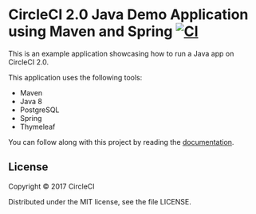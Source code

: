 # CircleCI 2.0 Java Demo Application using Maven and Spring [![CI](https://circleci.com/gh/hashken/circleci-demo-java-spring.svg?style=svg)](https://circleci.com/gh/hashken/circleci-demo-java-spring)

This is an example application showcasing how to run a Java app on CircleCI 2.0.

This application uses the following tools: 

* Maven 
* Java 8 
* PostgreSQL 
* Spring 
* Thymeleaf

You can follow along with this project by reading the [documentation](https://circleci.com/docs/2.0/language-java/).

## License

Copyright © 2017 CircleCI

Distributed under the MIT license, see the file LICENSE.
